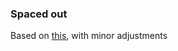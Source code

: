 ### Spaced out

Based on [this](https://github.com/Bottersnike/dotfiles/tree/master/spaced_out), with minor adjustments
